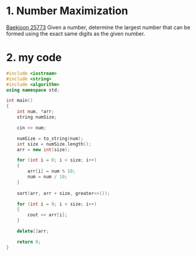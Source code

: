 # 1. Number Maximization
[Baekjoon 25773](https://www.acmicpc.net/problem/25773)
Given a number, determine the largest number that can be formed using the exact same digits as the given number.

# 2. my code
```cpp
#include <iostream>
#include <string>
#include <algorithm>
using namespace std;

int main()
{
	int num, *arr;
	string numSize;

	cin >> num;

	numSize = to_string(num);
	int size = numSize.length();
	arr = new int(size);

	for (int i = 0; i < size; i++)
	{
		arr[i] = num % 10;
		num = num / 10;
	}
	
	sort(arr, arr + size, greater<>());

	for (int i = 0; i < size; i++)
	{
		cout << arr[i];
	}

	delete[]arr;

	return 0;
}
```
